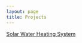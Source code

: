 ```yaml
---
layout: page
title: Projects
---
```


[Solar Water Heating System](http://terlamonte.pt/projects/Solar-Water-heating/)
